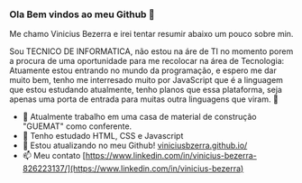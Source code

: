 ### Ola Bem vindos ao meu Github 👋
Me chamo Vinicius Bezerra e irei tentar resumir abaixo um pouco sobre min.

Sou TECNICO DE INFORMATICA, não estou na áre de TI no momento porem a procura de uma oportunidade para me recolocar na área de Tecnologia:
Atuamente estou entrando no mundo da programação, e espero me dar muito bem, tenho me interresado muito por JavaScript que é a linguagem que estou estudando atualmente, tenho planos que essa plataforma, seja apenas uma porta de entrada para muitas outra linguagens que viram. 🙏

- 🔭 Atualmente trabalho em uma casa de material de construção "GUEMAT" como conferente.
- 🌱 Tenho estudado HTML, CSS e Javascript
- 👯 Estou atualizando no meu Github! [viniciusbzerra.github.io/](http://viniciusbzerra.github.io)
- 📫 Meu contato [https://www.linkedin.com/in/vinicius-bezerra-826223137/](https://www.linkedin.com/in/vinicius-bezerra)
